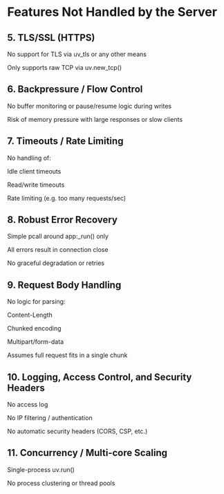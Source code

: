 # Features Not Handled by the Server

## 5. TLS/SSL (HTTPS)

No support for TLS via uv_tls or any other means

Only supports raw TCP via uv.new_tcp()

## 6. Backpressure / Flow Control

No buffer monitoring or pause/resume logic during writes

Risk of memory pressure with large responses or slow clients

## 7. Timeouts / Rate Limiting

No handling of:

Idle client timeouts

Read/write timeouts

Rate limiting (e.g. too many requests/sec)

## 8. Robust Error Recovery

Simple pcall around app:_run() only

All errors result in connection close

No graceful degradation or retries

## 9. Request Body Handling

No logic for parsing:

Content-Length

Chunked encoding

Multipart/form-data

Assumes full request fits in a single chunk

## 10. Logging, Access Control, and Security Headers

No access log

No IP filtering / authentication

No automatic security headers (CORS, CSP, etc.)

## 11. Concurrency / Multi-core Scaling

Single-process uv.run()

No process clustering or thread pools
